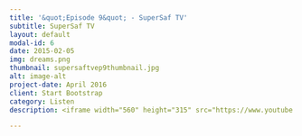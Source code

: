 ```yaml
---
title: '&quot;Episode 9&quot; - SuperSaf TV'
subtitle: SuperSaf TV
layout: default
modal-id: 6
date: 2015-02-05
img: dreams.png
thumbnail: supersaftvep9thumbnail.jpg
alt: image-alt
project-date: April 2016
client: Start Bootstrap
category: Listen
description: <iframe width="560" height="315" src="https://www.youtube.com/embed/pb8sWPQNnHc" frameborder="0" allowfullscreen></iframe>

---
```

